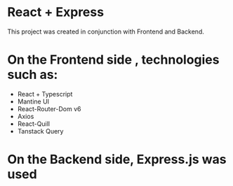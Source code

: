 # React + Express
This project was created in conjunction with Frontend and Backend.

# On the Frontend side , technologies such as:
- React + Typescript
- Mantine UI
- React-Router-Dom v6
- Axios
- React-Quill
- Tanstack Query

# On the Backend side, Express.js was used
